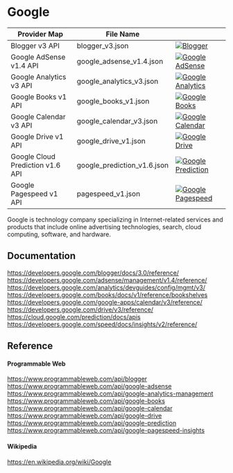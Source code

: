 # Google

| Provider Map | File Name | |
|------------------------------|------------------------------|--------------------------------------------------------------------------------------------------------------------------------------------------------------------------------------------------------------------------------------------------------------------|
| Blogger v3 API | blogger_v3.json | [![Blogger](https://d233zlhvpze22y.cloudfront.net/github/AddBitScoopXSmall.png)](https://bitscoop.com/maps/create?source=https://raw.githubusercontent.com/bitscooplabs/provider-maps/master/google/blogger_v3.json) |
| Google AdSense v1.4 API | google_adsense_v1.4.json | [![Google AdSense](https://d233zlhvpze22y.cloudfront.net/github/AddBitScoopXSmall.png)](https://bitscoop.com/maps/create?source=https://raw.githubusercontent.com/bitscooplabs/provider-maps/master/google/google_adsense_v1.4.json) |
| Google Analytics v3 API | google_analytics_v3.json | [![Google Analytics](https://d233zlhvpze22y.cloudfront.net/github/AddBitScoopXSmall.png)](https://bitscoop.com/maps/create?source=https://raw.githubusercontent.com/bitscooplabs/provider-maps/master/google/google_analytics_v3.json) |
| Google Books v1 API | google_books_v1.json | [![Google Books](https://d233zlhvpze22y.cloudfront.net/github/AddBitScoopXSmall.png)](https://bitscoop.com/maps/create?source=https://raw.githubusercontent.com/bitscooplabs/provider-maps/master/google/google_books_v1.json) |
| Google Calendar v3 API | google_calendar_v3.json | [![Google Calendar](https://d233zlhvpze22y.cloudfront.net/github/AddBitScoopXSmall.png)](https://bitscoop.com/maps/create?source=https://raw.githubusercontent.com/bitscooplabs/provider-maps/master/google/google_calendar_v3.json) |
| Google Drive v1 API | google_drive_v1.json | [![Google Drive](https://d233zlhvpze22y.cloudfront.net/github/AddBitScoopXSmall.png)](https://bitscoop.com/maps/create?source=https://raw.githubusercontent.com/bitscooplabs/provider-maps/master/google/google_drive_v1.json) |
| Google Cloud Prediction v1.6 API | google_prediction_v1.6.json | [![Google Prediction](https://d233zlhvpze22y.cloudfront.net/github/AddBitScoopXSmall.png)](https://bitscoop.com/maps/create?source=https://raw.githubusercontent.com/bitscooplabs/provider-maps/master/google/google_prediction_v1.6.json) |
| Google Pagespeed v1 API | pagespeed_v1.json | [![Google Pagespeed](https://d233zlhvpze22y.cloudfront.net/github/AddBitScoopXSmall.png)](https://bitscoop.com/maps/create?source=https://raw.githubusercontent.com/bitscooplabs/provider-maps/master/google/pagespeed_v1.json) |

Google is technology company specializing in Internet-related services and products that include online advertising technologies, search, cloud computing, software, and hardware.

## Documentation
https://developers.google.com/blogger/docs/3.0/reference/
https://developers.google.com/adsense/management/v1.4/reference/
https://developers.google.com/analytics/devguides/config/mgmt/v3/
https://developers.google.com/books/docs/v1/reference/bookshelves
https://developers.google.com/google-apps/calendar/v3/reference/
https://developers.google.com/drive/v3/reference/
https://cloud.google.com/prediction/docs/apis
https://developers.google.com/speed/docs/insights/v2/reference/

## Reference

#### Programmable Web
https://www.programmableweb.com/api/blogger
https://www.programmableweb.com/api/google-adsense
https://www.programmableweb.com/api/google-analytics-management
https://www.programmableweb.com/api/google-books
https://www.programmableweb.com/api/google-calendar
https://www.programmableweb.com/api/google-drive
https://www.programmableweb.com/api/google-prediction
https://www.programmableweb.com/api/google-pagespeed-insights

#### Wikipedia
https://en.wikipedia.org/wiki/Google
